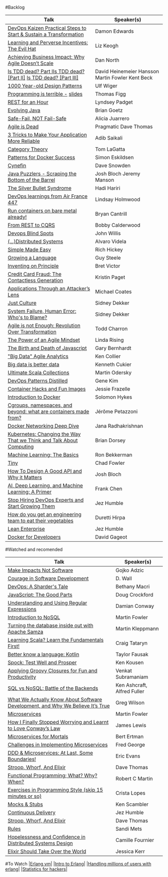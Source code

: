 #Backlog

| Talk |Speaker(s)|
|------|----------|
|[DevOps Kaizen Practical Steps to Start & Sustain a Transformation](https://www.youtube.com/watch?v=RT542sffJpM)|Damon Edwards|
|[Learning and Perverse Incentives: The Evil Hat](http://www.infoq.com/presentations/Learning-and-Perverse-Incentives)|Liz Keogh|
|[Achieving Business Impact: Why Agile Doesn’t Scale](https://www.youtube.com/watch?v=1CmCgwd54oc)|Dan North|
|[Is TDD dead? Part I](https://www.youtube.com/watch?v=z9quxZsLcfo)[Is TDD dead? [Part II]](https://www.youtube.com/watch?v=JoTB2mcjU7w) [Is TDD dead? [Part III]](https://www.youtube.com/watch?v=YNw4baDz6WA)|David Heinemeier Hansson Martin Fowler Kent Beck|
|[1000 Year-old Design Patterns ](http://www.infoq.com/presentations/1000-Year-old-Design-Patterns)|Ulf Wiger|
|[Programming is terrible -](https://www.youtube.com/watch?v=csyL9EC0S0c) [slides](https://github.com/tef/emfcamp2012)|Thomas Figg|
|[REST for an Hour](http://www.infoq.com/presentations/rest-introduction)|Lyndsey Padget|
|[Evolving Java ](http://www.infoq.com/presentations/java8-evolution)|Brian Goetz|
|[Safe-Fail, NOT Fail-Safe](https://vimeo.com/95646156)|Alicia Juarrero|
|[Agile is Dead](https://www.youtube.com/watch?v=a-BOSpxYJ9M)|Pragmatic Dave Thomas|
|[3 Tricks to Make Your Application More Reliable](https://youtu.be/tPlxCGu_3wA?t=6m26s)|Adib Saikali|
|[Category Theory](https://www.youtube.com/watch?v=o6L6XeNdd_k)|Tom LaGatta|
|[Patterns for Docker Success](https://www.youtube.com/watch?v=ZnIiFWD7yUw)|Simon Eskildsen|
|[Cynefin](https://www.youtube.com/watch?v=2isOLyfYVnw)|Dave Snowden|
|[Java Puzzlers - Scraping the Bottom of the Barrel](https://www.youtube.com/watch?v=wbp-3BJWsU8)|Josh Bloch Jeremy Manson|
|[The Silver Bullet Syndrome](https://www.youtube.com/watch?v=3wyd6J3yjcs)|Hadi Hariri|
|[DevOps learnings from Air France 447](https://www.youtube.com/watch?v=P8hZOHtrHn0)|Lindsay Holmwood|
|[Run containers on bare metal already!](https://www.youtube.com/watch?v=coFIEH3vXPw)|Bryan Cantrill|
|[From REST to CQRS](https://www.youtube.com/watch?v=qDNPQo9UmJA)|Bobby Calderwood|
|[Devops Blind Spots](http://www.ustream.tv/recorded/61447077)|John Willis|
|[(...)Distributed Systems](https://www.youtube.com/watch?v=yC6b0709HCw)|Alvaro Videla|
|[Simple Made Easy](http://www.infoq.com/presentations/Simple-Made-Easy)|Rich Hickey|
|[Growing a Language](https://www.youtube.com/watch?v=_ahvzDzKdB0)|Guy Steele|
|[Inventing on Principle](https://vimeo.com/36579366)|Bret Victor|
|[Credit Card Fraud: The Contactless Generation](https://www.youtube.com/watch?v=HRXb-FZ6WFM)|Kristin Paget|
|[Applications Through an Attacker’s Lens ](http://www.infoq.com/presentations/security-attacker-mind)|Michael Coates|
|[Just Culture](https://www.youtube.com/watch?v=gKqYMpWZbV8)|Sidney Dekker|
|[System Failure, Human Error: Who's to Blame?](https://vimeo.com/102167635)|Sidney Dekker|
|[Agile is not Enough: Revolution Over Transformation](http://www.infoq.com/presentations/agile-change-mindset)|Todd Charron|
|[The Power of an Agile Mindset](http://www.infoq.com/presentations/agile-mindset)|Linda Rising|
|[The Birth and Death of Javascript ](https://www.destroyallsoftware.com/talks/the-birth-and-death-of-javascript)|Gary Bernhardt|
|["Big Data" Agile Analytics](http://www.infoq.com/presentations/big-data-agile-analytics)|Ken Collier|
|[Big data is better data](https://www.youtube.com/watch?v=8pHzROP1D-w)|Kenneth Cukier|
|[Ultimate Scala Collections](https://www.youtube.com/watch?v=yzfCTNukfl8)|Martin Odersky|
|[DevOps Patterns Distilled](https://www.youtube.com/watch?v=9jD200ZxIrQ)|Gene Kim|
|[Container Hacks and Fun Images](https://www.youtube.com/watch?v=1qlLUf7KtAw)|Jessie Frazelle|
|[Introduction to Docker](https://www.youtube.com/watch?v=Q5POuMHxW-0)|Solomon Hykes|
|[Cgroups, namespaces, and beyond: what are containers made from?](https://www.youtube.com/watch?v=sK5i-N34im8)|Jérôme Petazzoni|
|[Docker Networking Deep Dive](https://www.youtube.com/watch?v=vb7U_9AO7Ww)|Jana Radhakrishnan|
|[Kubernetes: Changing the Way That we Think and Talk About Computing](https://www.youtube.com/watch?v=DGlQgNmobuc)|Brian Dorsey|
|[Machine Learning: The Basics](https://www.youtube.com/watch?v=wjTJVhmu1JM)|Ron Bekkerman|
|[Tiny](https://www.infoq.com/presentations/small-iteration-method-team)|Chad Fowler|
|[How To Design A Good API and Why it Matters](https://www.youtube.com/watch?v=heh4OeB9A-c)|Josh Bloch|
|[AI, Deep Learning, and Machine Learning: A Primer](http://a16z.com/2016/06/10/ai-deep-learning-machines/)|	Frank Chen|
|[Stop Hiring DevOps Experts and Start Growing Them](https://www.youtube.com/watch?v=6m9nCtyn6kE)| Jez Humble|
|[How do you get an engineering team to eat their vegetables](https://vimeo.com/172711355)| Duretti Hirpa|
|[Lean Enterprise](https://www.youtube.com/watch?v=TcbmRRy-vno)| Jez Humble|
|[Docker for Developers](https://www.youtube.com/watch?v=SK0sqfVn7ls)|David Gageot|


#Watched and recomended

| Talk |Speaker(s)|
|------|----------|
|[Make Impacts Not Software](https://www.youtube.com/watch?v=GnK_n9Udhhs)| Gojko Adzic|
|[Courage in Software Development](https://www.parleys.com/tutorial/courage-software-development)| D. Wall|
|[DevOps: A Sharder's Tale](https://www.youtube.com/watch?v=QbZ0RqcOuh8)| Bethany Macri|
|[JavaScript: The Good Parts](https://www.youtube.com/watch?v=hQVTIJBZook)| Doug Crockford|
|[Understanding and Using Regular Expressions](http://www.infoq.com/presentations/regex)| Damian Conway|
|[Introduction to NoSQL](https://www.youtube.com/watch?v=qI_g07C_Q5I)| Martin Fowler|
|[Turning the database inside out with Apache Samza](https://www.youtube.com/watch?v=fU9hR3kiOK0)| Martin Kleppmann|
|[Learning Scala? Learn the Fundamentals First!](https://www.youtube.com/watch?v=ugHsIj60VfQ)|Craig Tataryn|
|[Better know a language: Kotlin](https://www.youtube.com/watch?v=GIFD1AcNv-Q)|Taylor Fausak|
|[Spock: Test Well and Prosper](http://www.infoq.com/presentations/Spock)| Ken Kousen|
|[Applying Groovy Closures for Fun and Productivity](https://www.youtube.com/watch?v=URkFOLywex4)| Venkat Subramaniam|
|[SQL vs NoSQL: Battle of the Backends](https://www.youtube.com/watch?v=rRoy6I4gKWU)| Ken Ashcraft, Alfred Fuller|
|[What We Actually Know About Software Development, and Why We Believe It’s True ](https://vimeo.com/9270320)| Greg Wilson|
|[Microservices](https://www.youtube.com/watch?v=wgdBVIX9ifA)| Martin Fowler| 
|[How I Finally Stopped Worrying and Learnt to Love Conway’s Law](https://www.youtube.com/watch?v=l1tyfb5we7I)|James Lewis|
|[Microservices for Mortals](https://vimeo.com/138761064)| Bert Ertman|
|[Challenges in Implementing Microservices ](https://www.youtube.com/watch?v=yPf5MfOZPY0)|Fred George|
|[DDD & Microservices: At Last, Some Boundaries!](https://www.youtube.com/watch?v=yPvef9R3k-M)|Eric Evans|
|[Stroop, Whorf, And Elixir](https://www.youtube.com/watch?v=ZQdLG0biiYA)|Dave Thomas|
|[Functional Programming; What? Why? When?](https://www.youtube.com/watch?v=7Zlp9rKHGD4)|Robert C Martin|
|[Exercises in Programming Style (skip 15 minutes or so)](http://www.infoq.com/presentations/programming-styles)|Crista Lopes|
|[Mocks & Stubs](https://www.youtube.com/watch?v=EaxDl5NPuCA)|	Ken Scambler|
|[Continuous Delivery](https://www.youtube.com/watch?v=skLJuksCRTw)| Jez Humble|
|[Stroop, Whorf, And Elixir](https://www.youtube.com/watch?v=ZQdLG0biiYA)|Dave Thomas|
|[Rules](https://www.youtube.com/watch?v=npOGOmkxuio)|Sandi Mets|
|[Hopelessness and Confidence in Distributed Systems Design]()| Camille Fournier|
|[Elixir Should Take Over the World]()|	Jessica Kerr|


#To Watch
|[Erlang vm](https://www.youtube.com/watch?v=ArRr4trTCjQ)|
|[Intro to Erlang](https://www.youtube.com/watch?v=0YpCBRJJtPg)|
|[Handling millions of users with erlang](https://www.youtube.com/watch?v=m6vuXd3lM8g)|
|[Statistics for hackers](https://www.youtube.com/watch?v=L5GVOFAYi8k)|
